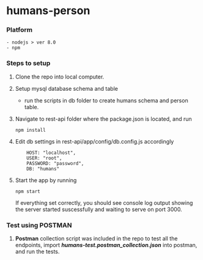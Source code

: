 # humans-person
### Platform
    - nodejs > ver 8.0
    - npm

### Steps to setup 

1. Clone the repo into local computer.
2. Setup mysql database schema and table 
    - run the scripts in db folder to create humans schema and person table.
3. Navigate to rest-api folder where the package.json is located, and run 
    ```
    npm install

    ```
4. Edit db settings in rest-api/app/config/db.config.js accordingly
    ```
        HOST: "localhost",
        USER: "root",
        PASSWORD: "password",
        DB: "humans"
    ```

5. Start the app by running 
    ```
    npm start
    ```
    If everything set correctly, you should see console log output showing the server started suscessfully and waiting to serve on port 3000.

### Test using POSTMAN

1. **Postman** collection script was included in the repo to test all the endpoints, import _**humans-test.postman_collection.json**_ into postman, and run the tests.